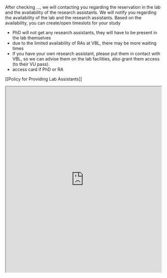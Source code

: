 

After checking ..., we will contacting you regarding the reservation in the lab and the availability of the research assistants.
We will notify you regarding the availability of the lab and the research assistants.
Based on the availability, you can create/open timeslots for your study

- PhD will not get any research assistants, they will have to be present in the lab themselves
- due to the limited availability of RAs at VBL, there may be more waiting times
- If you have your own research assistant, please put them in contact with VBL, so we can advise them on the lab facilities, also grant them access (to their VU pass).
- access card if PhD or RA

[[Policy for Providing Lab Assistants]]

<iframe src="https://outlook.office365.com/owa/calendar/VUBehavioralLab@bookings.vu.nl/bookings/" width="100%" style="display: block; margin: auto; height: 600px;"></iframe>
